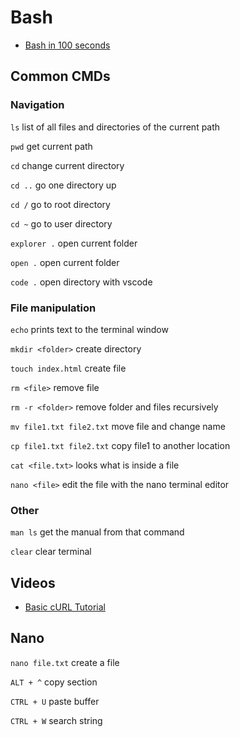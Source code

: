 # Bash

- [Bash in 100 seconds](https://www.youtube.com/watch?v=I4EWvMFj37g)

## Common CMDs

### Navigation

`ls` list of all files and directories of the current path

`pwd` get current path

`cd` change current directory

`cd ..` go one directory up

`cd /` go to root directory

`cd ~` go to user directory

`explorer .` open current folder

`open .` open current folder

`code .` open directory with vscode

### File manipulation

`echo` prints text to the terminal window

`mkdir <folder>` create directory

`touch index.html` create file

`rm <file>` remove file

`rm -r <folder>` remove folder and files recursively

`mv file1.txt file2.txt` move file and change name

`cp file1.txt file2.txt` copy file1 to another location

`cat <file.txt>` looks what is inside a file

`nano <file>` edit the file with the nano terminal editor

### Other

`man ls` get the manual from that command

`clear` clear terminal

## Videos

- [Basic cURL Tutorial](https://www.youtube.com/watch?v=7XUibDYw4mc)

## Nano

`nano file.txt` create a file

`ALT + ^` copy section

`CTRL + U` paste buffer

`CTRL + W` search string